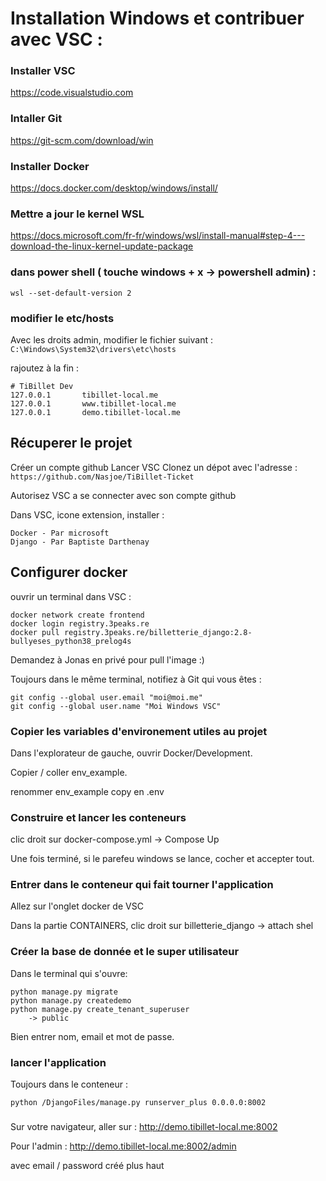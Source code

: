 # Installation Windows et contribuer avec VSC :

### Installer VSC
https://code.visualstudio.com

### Intaller Git
https://git-scm.com/download/win

### Installer Docker
https://docs.docker.com/desktop/windows/install/

### Mettre a jour le kernel WSL
https://docs.microsoft.com/fr-fr/windows/wsl/install-manual#step-4---download-the-linux-kernel-update-package

### dans power shell ( touche windows + x -> powershell admin) :
```
wsl --set-default-version 2
```

### modifier le etc/hosts
Avec les droits admin, modifier le fichier suivant :
```C:\Windows\System32\drivers\etc\hosts```

rajoutez à la fin :
```
# TiBillet Dev
127.0.0.1       tibillet-local.me
127.0.0.1       www.tibillet-local.me
127.0.0.1       demo.tibillet-local.me
```

## Récuperer le projet 

Créer un compte github
Lancer VSC
Clonez un dépot avec l'adresse : ```https://github.com/Nasjoe/TiBillet-Ticket```

Autorisez VSC a se connecter avec son compte github

Dans VSC, icone extension, installer :
```
Docker - Par microsoft
Django - Par Baptiste Darthenay
```

## Configurer docker
ouvrir un terminal dans VSC :


```
docker network create frontend
docker login registry.3peaks.re
docker pull registry.3peaks.re/billetterie_django:2.8-bullyeses_python38_prelog4s
```
Demandez à Jonas en privé pour pull l'image :)


Toujours dans le même terminal, notifiez à Git qui vous êtes :
```
git config --global user.email "moi@moi.me"
git config --global user.name "Moi Windows VSC"
```


### Copier les variables d'environement utiles au projet
Dans l'explorateur de gauche, ouvrir Docker/Development.

Copier / coller env_example.

renommer env_example copy en .env

### Construire et lancer les conteneurs 
clic droit sur docker-compose.yml -> Compose Up

Une fois terminé, si le parefeu windows se lance, cocher et accepter tout.

### Entrer dans le conteneur qui fait tourner l'application
Allez sur l'onglet docker de VSC

Dans la partie CONTAINERS, clic droit sur billetterie_django -> attach shel

### Créer la base de donnée et le super utilisateur
Dans le terminal qui s'ouvre:
```
python manage.py migrate
python manage.py createdemo
python manage.py create_tenant_superuser
    -> public
```
Bien entrer nom, email et mot de passe.

### lancer l'application
Toujours dans le conteneur :
```
python /DjangoFiles/manage.py runserver_plus 0.0.0.0:8002
```

### 
Sur votre navigateur, aller sur :
http://demo.tibillet-local.me:8002

Pour l'admin :
http://demo.tibillet-local.me:8002/admin

avec email / password créé plus haut 